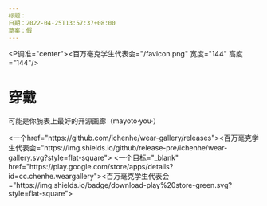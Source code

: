 ```yaml
---
标题：
日期：2022-04-25T13:57:37+08:00
草案：假
---
```


<P调准="center"><百万毫克学生代表会="/favicon.png" 宽度="144" 高度="144"/></P>
<h1 调准="center">穿戴</h1>
<P调准="center">可能是你腕表上最好的开源画廊（mayoto·you·）</P>
<P调准="center">
   <一个href="https://github.com/ichenhe/wear-gallery/releases"><百万毫克学生代表会="https://img.shields.io/github/release-pre/ichenhe/wear-gallery.svg?style=flat-square"></一个>
   <一个目标="_blank" href="https://play.google.com/store/apps/details?id=cc.chenhe.weargallery"><百万毫克学生代表会="https://img.shields.io/badge/download-play%20store-green.svg?style=flat-square"></一个>
</P>
